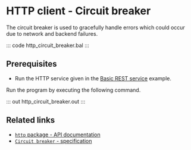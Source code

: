 # HTTP client - Circuit breaker

The circuit breaker is used to gracefully handle errors which could occur due to network and backend failures.

::: code http_circuit_breaker.bal :::

## Prerequisites
- Run the HTTP service given in the [Basic REST service](/learn/by-example/http-basic-rest-service/) example.

 Run the program by executing the following command.

::: out http_circuit_breaker.out :::

## Related links
- [`http` package - API documentation](https://lib.ballerina.io/ballerina/http/latest/)
- [`Circuit breaker` - specification](https://ballerina.io/spec/http/#2415-circuit-breaker)
